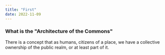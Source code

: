 ```yaml
---
title: "First"
date: 2022-11-09
---
```


### What is the "Architecture of the Commons"
There is a concept that as humans, citizens of a place, we have a collective ownership of the public realm, or at least part of it. 
